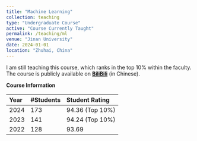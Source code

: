 ```yaml
---
title: "Machine Learning"
collection: teaching
type: "Undergraduate Course"
active: "Course Currently Taught"
permalink: /teaching/ml
venue: "Jinan University"
date: 2024-01-01
location: "Zhuhai, China"
---
```


I am still teaching this course, which ranks in the top 10% within the faculty. The course is publicly available on [**BiliBili**](https://www.bilibili.com/video/BV13ppuebEJG/) (in Chinese).

**Course Information**

| Year    | #Students | Student Rating  |
|:--------|:----------|:----------------|
| 2024    | 173       | 94.36 (Top 10%) |
| 2023    | 141       | 94.24 (Top 10%) |
| 2022    | 128       | 93.69           |
